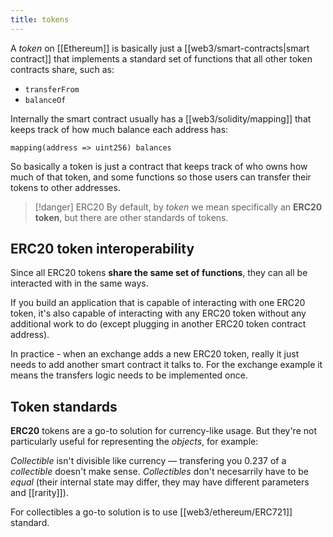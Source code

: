```yaml
---
title: tokens
---
```


A *token* on [[Ethereum]] is basically just a [[web3/smart-contracts|smart contract]] that implements a standard set of functions that all other token contracts share, such as:

- `transferFrom`
- `balanceOf`

Internally the smart contract usually has a [[web3/solidity/mapping]] that keeps track of how much balance each address has:

```solidity
mapping(address => uint256) balances
```

So basically a token is just a contract that keeps track of who owns how much of that token, and some functions so those users can transfer their tokens to other addresses.

> [!danger] ERC20
> By default, by _token_ we mean specifically an **ERC20 token**, but there are other standards of tokens.

## ERC20 token interoperability

Since all ERC20 tokens **share the same set of functions**, they can all be interacted with in the same ways.

If you build an application that is capable of interacting with one ERC20 token, it's also capable of interacting with any ERC20 token without any additional work to do (except plugging in another ERC20 token contract address).

In practice - when an exchange adds a new ERC20 token, really it just needs to add another smart contract it talks to. For the exchange example it means the transfers logic needs to be implemented once.

## Token standards

**ERC20** tokens are a go-to solution for currency-like usage. But they're not particularly useful for representing the _objects_, for example:

_Collectible_ isn't divisible like currency — transfering you 0.237 of a _collectible_ doesn't make sense. _Collectibles_ don't necesarrily have to be _equal_ (their internal state may differ, they may have different parameters and [[rarity]]).

For collectibles a go-to solution is to use [[web3/ethereum/ERC721]] standard.
